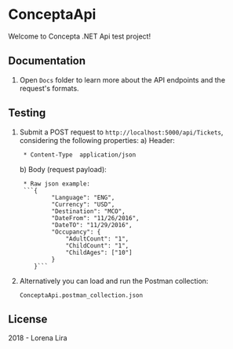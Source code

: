 # ConceptaApi

Welcome to Concepta .NET Api test project!

## Documentation

1) Open `Docs` folder to learn more about the API endpoints and the request's formats.

## Testing

1) Submit a POST request to `http://localhost:5000/api/Tickets`, considering the following properties:
    a) Header:
        
        * Content-Type  application/json
 
    b) Body (request payload):
        
        * Raw json example: 
        ```{
                "Language": "ENG",
                "Currency": "USD",
                "Destination": "MCO",
                "DateFrom": "11/26/2016",
                "DateTO": "11/29/2016",
                "Occupancy": {
                    "AdultCount": "1",
                    "ChildCount": "1",
                    "ChildAges": ["10"]
                }
           }```

2) Alternatively you can load and run the Postman collection:

    `ConceptaApi.postman_collection.json`

## License

2018 - Lorena Lira
